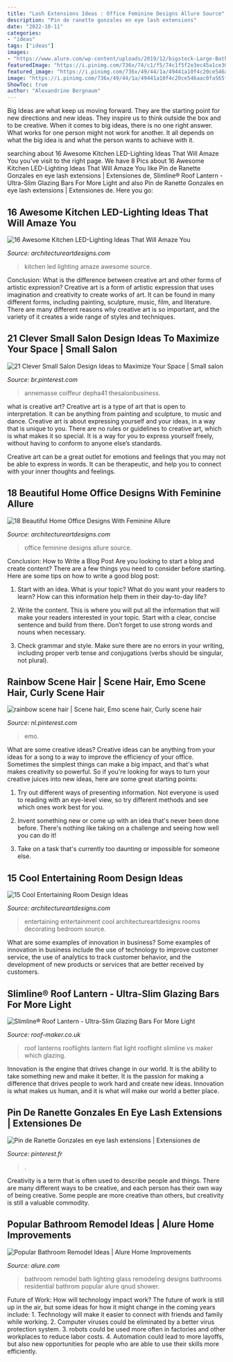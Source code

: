 ```yaml
---
title: "Lash Extensions Ideas : Office Feminine Designs Allure Source"
description: "Pin de ranette gonzales en eye lash extensions"
date: "2022-10-11"
categories:
- "ideas"
tags: ["ideas"]
images:
- "https://www.alure.com/wp-content/uploads/2019/12/bigstock-Large-Bathroom-5386407-1.jpg"
featuredImage: "https://i.pinimg.com/736x/74/c1/f5/74c1f5f2e3ec45a1ce3050ea0f4aa1d0--grunge-style-emo-style.jpg"
featured_image: "https://i.pinimg.com/736x/49/44/1a/49441a10f4c20ce546aac0fa565f3c1e.jpg"
image: "https://i.pinimg.com/736x/49/44/1a/49441a10f4c20ce546aac0fa565f3c1e.jpg"
ShowToc: true
author: "Alexandrine Bergnaum"
---
```



Big Ideas are what keep us moving forward. They are the starting point for new directions and new ideas. They inspire us to think outside the box and to be creative. When it comes to big ideas, there is no one right answer. What works for one person might not work for another. It all depends on what the big idea is and what the person wants to achieve with it.

	

		
searching about 16 Awesome Kitchen LED-Lighting Ideas That Will Amaze You you've visit to the right page. We have 8 Pics about 16 Awesome Kitchen LED-Lighting Ideas That Will Amaze You like Pin de Ranette Gonzales en eye lash extensions | Extensiones de, Slimline® Roof Lantern - Ultra-Slim Glazing Bars For More Light and also Pin de Ranette Gonzales en eye lash extensions | Extensiones de. Here you go:
		
    
## 16 Awesome Kitchen LED-Lighting Ideas That Will Amaze You

<img loading=lazy src="https://www.architectureartdesigns.com/wp-content/uploads/2016/05/12-13-e1462634892633-630x776.jpg" onerror="this.onerror=null;this.src='https://tse2.mm.bing.net/th?id=OIP.0SDS8ptG9RTMVFug-YTQ_AHaJH&amp;pid=15.1';" alt="16 Awesome Kitchen LED-Lighting Ideas That Will Amaze You">

_Source: architectureartdesigns.com_

>kitchen led lighting amaze awesome source. 

	

Conclusion: What is the difference between creative art and other forms of artistic expression?
Creative art is a form of artistic expression that uses imagination and creativity to create works of art. It can be found in many different forms, including painting, sculpture, music, film, and literature. There are many different reasons why creative art is so important, and the variety of it creates a wide range of styles and techniques.

    
## 21 Clever Small Salon Design Ideas To Maximize Your Space | Small Salon

<img loading=lazy src="https://i.pinimg.com/736x/85/f7/93/85f7938e8ed98113b023259bda327831.jpg" onerror="this.onerror=null;this.src='https://tse1.mm.bing.net/th?id=OIP.A9AVu36Z8ahSgULMjPGPqAHaLG&amp;pid=15.1';" alt="21 Clever Small Salon Design Ideas to Maximize Your Space | Small salon">

_Source: br.pinterest.com_

>annemasse coiffeur depha41 thesalonbusiness. 

	

what is creative art?
Creative art is a type of art that is open to interpretation. It can be anything from painting and sculpture, to music and dance. Creative art is about expressing yourself and your ideas, in a way that is unique to you.
There are no rules or guidelines to creative art, which is what makes it so special. It is a way for you to express yourself freely, without having to conform to anyone else’s standards.

Creative art can be a great outlet for emotions and feelings that you may not be able to express in words. It can be therapeutic, and help you to connect with your inner thoughts and feelings.

    
## 18 Beautiful Home Office Designs With Feminine Allure

<img loading=lazy src="https://www.architectureartdesigns.com/wp-content/uploads/2016/05/10-11-630x457.jpg" onerror="this.onerror=null;this.src='https://tse4.mm.bing.net/th?id=OIP.EHGyEIofIpPMpLIXa8IjCwHaFX&amp;pid=15.1';" alt="18 Beautiful Home Office Designs With Feminine Allure">

_Source: architectureartdesigns.com_

>office feminine designs allure source. 

	

Conclusion: How to Write a Blog Post
Are you looking to start a blog and create content? There are a few things you need to consider before starting. Here are some tips on how to write a good blog post:
1. Start with an idea. What is your topic? What do you want your readers to learn? How can this information help them in their day-to-day life?

2. Write the content. This is where you will put all the information that will make your readers interested in your topic. Start with a clear, concise sentence and build from there. Don’t forget to use strong words and nouns when necessary.

3. Check grammar and style. Make sure there are no errors in your writing, including proper verb tense and conjugations (verbs should be singular, not plural).

    
## Rainbow Scene Hair | Scene Hair, Emo Scene Hair, Curly Scene Hair

<img loading=lazy src="https://i.pinimg.com/736x/74/c1/f5/74c1f5f2e3ec45a1ce3050ea0f4aa1d0--grunge-style-emo-style.jpg" onerror="this.onerror=null;this.src='https://tse2.mm.bing.net/th?id=OIP.vUJlOXFksocGW79eMqBwJQHaJ4&amp;pid=15.1';" alt="rainbow scene hair | Scene hair, Emo scene hair, Curly scene hair">

_Source: nl.pinterest.com_

>emo. 

	

What are some creative ideas?
Creative ideas can be anything from your ideas for a song to a way to improve the efficiency of your office. Sometimes the simplest things can make a big impact, and that's what makes creativity so powerful. So if you're looking for ways to turn your creative juices into new ideas, here are some great starting points: 
1. Try out different ways of presenting information. Not everyone is used to reading with an eye-level view, so try different methods and see which ones work best for you.

2. Invent something new or come up with an idea that's never been done before. There's nothing like taking on a challenge and seeing how well you can do it!

3. Take on a task that's currently too daunting or impossible for someone else.

    
## 15 Cool Entertaining Room Design Ideas

<img loading=lazy src="https://www.architectureartdesigns.com/wp-content/uploads/2015/06/1322.jpg" onerror="this.onerror=null;this.src='https://tse1.mm.bing.net/th?id=OIP.3ZEqcjaPHUbFti_jJoQ6EAHaE8&amp;pid=15.1';" alt="15 Cool Entertaining Room Design Ideas">

_Source: architectureartdesigns.com_

>entertaining entertainment cool architectureartdesigns rooms decorating bedroom source. 

	

What are some examples of innovation in business?
Some examples of innovation in business include the use of technology to improve customer service, the use of analytics to track customer behavior, and the development of new products or services that are better received by customers.

    
## Slimline® Roof Lantern - Ultra-Slim Glazing Bars For More Light

<img loading=lazy src="https://roof-maker.co.uk/wp-content/uploads/2017/01/A7Z2200-e1528359992236.jpg" onerror="this.onerror=null;this.src='https://tse3.mm.bing.net/th?id=OIP.flwzMlEzi-lo9YpBfqvzlgHaFl&amp;pid=15.1';" alt="Slimline® Roof Lantern - Ultra-Slim Glazing Bars For More Light">

_Source: roof-maker.co.uk_

>roof lanterns rooflights lantern flat light rooflight slimline vs maker which glazing. 

	

Innovation is the engine that drives change in our world. It is the ability to take something new and make it better. It is the passion for making a difference that drives people to work hard and create new ideas. Innovation is what makes us human, and it is what will make our world a better place.

    
## Pin De Ranette Gonzales En Eye Lash Extensions | Extensiones De

<img loading=lazy src="https://i.pinimg.com/736x/49/44/1a/49441a10f4c20ce546aac0fa565f3c1e.jpg" onerror="this.onerror=null;this.src='https://tse3.mm.bing.net/th?id=OIP.kjKEOmQzYW9xfNSe94vPPAHaHa&amp;pid=15.1';" alt="Pin de Ranette Gonzales en eye lash extensions | Extensiones de">

_Source: pinterest.fr_

>. 

	

Creativity is a term that is often used to describe people and things. There are many different ways to be creative, and each person has their own way of being creative. Some people are more creative than others, but creativity is still a valuable commodity.

    
## Popular Bathroom Remodel Ideas | Alure Home Improvements

<img loading=lazy src="https://www.alure.com/wp-content/uploads/2019/12/bigstock-Large-Bathroom-5386407-1.jpg" onerror="this.onerror=null;this.src='https://tse3.mm.bing.net/th?id=OIP.cORWm8XEJm4VS-R-cpd5cAHaE8&amp;pid=15.1';" alt="Popular Bathroom Remodel Ideas | Alure Home Improvements">

_Source: alure.com_

>bathroom remodel bath lighting glass remodeling designs bathrooms residential bathrom popular alure qnud shower. 

	

Future of Work: How will technology impact work?
The future of work is still up in the air, but some ideas for how it might change in the coming years include: 1. Technology will make it easier to connect with friends and family while working. 
2. Computer viruses could be eliminated by a better virus protection system. 
3. robots could be used more often in factories and other workplaces to reduce labor costs. 
4. Automation could lead to more layoffs, but also new opportunities for people who are able to use their skills more efficiently.


